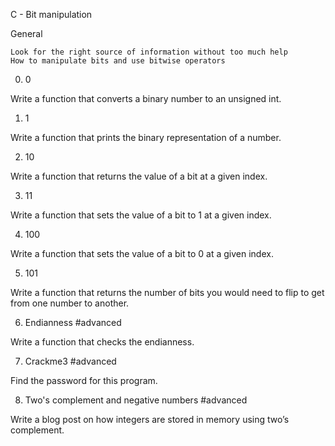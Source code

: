 C - Bit manipulation

General

    Look for the right source of information without too much help
    How to manipulate bits and use bitwise operators

0. 0 

Write a function that converts a binary number to an unsigned int.

1. 1

Write a function that prints the binary representation of a number.

2. 10

Write a function that returns the value of a bit at a given index.

3. 11

Write a function that sets the value of a bit to 1 at a given index.

4. 100

Write a function that sets the value of a bit to 0 at a given index.

5. 101

Write a function that returns the number of bits you would need to flip to get from one number to another.

6. Endianness #advanced

Write a function that checks the endianness.

7. Crackme3 #advanced

Find the password for this program.

8. Two's complement and negative numbers #advanced 

Write a blog post on how integers are stored in memory using two’s complement.
